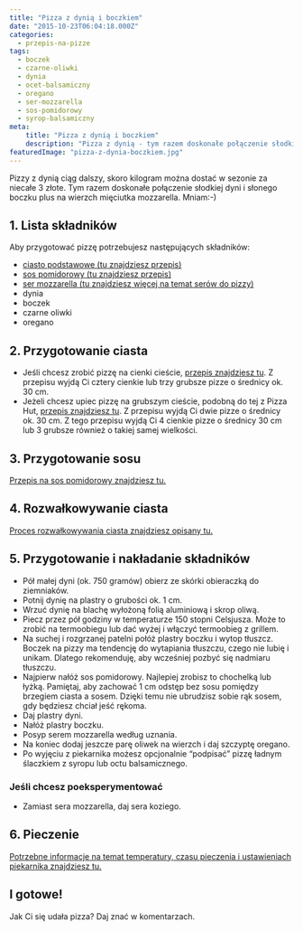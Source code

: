 ```yaml
---
title: "Pizza z dynią i boczkiem"
date: "2015-10-23T06:04:18.000Z"
categories: 
  - przepis-na-pizze
tags: 
  - boczek
  - czarne-oliwki
  - dynia
  - ocet-balsamiczny
  - oregano
  - ser-mozzarella
  - sos-pomidorowy
  - syrop-balsamiczny
meta: 
    title: "Pizza z dynią i boczkiem"
    description: "Pizza z dynią - tym razem doskonałe połączenie słodkiej dyni i słonego boczku plus na wierzch mięciutka mozzarella. Mniam:-)"
featuredImage: "pizza-z-dynia-boczkiem.jpg"
---
```


Pizzy z dynią ciąg dalszy, skoro kilogram można dostać w sezonie za niecałe 3 złote. Tym razem doskonałe połączenie słodkiej dyni i słonego boczku plus na wierzch mięciutka mozzarella. Mniam:-)

## 1\. Lista składników

Aby przygotować pizzę potrzebujesz następujących składników:

- <a title="Przepis na ciasto podstawowe" href="/przepis-na-ciasto-na-pizze/">ciasto podstawowe (tu znajdziesz przepis)</a>
- <a title="Przepis na sos pomidorowy" href="/sos-pomidorowy/">sos pomidorowy (tu znajdziesz przepis)</a>
- <a title="Ser do pizzy" href="/jaki-ser-wybrac-do-pizzy/">ser mozzarella (tu znajdziesz więcej na temat serów do pizzy)</a>
- dynia
- boczek
- czarne oliwki
- oregano

## 2\. Przygotowanie ciasta

- Jeśli chcesz zrobić pizzę na cienki cieście, <a title="Przepis na ciasto podstawowe" href="/przepis-na-ciasto-na-pizze/">przepis znajdziesz tu</a>. Z przepisu wyjdą Ci cztery cienkie lub trzy grubsze pizze o średnicy ok. 30 cm.
- Jeżeli chcesz upiec pizzę na grubszym cieście, podobną do tej z Pizza Hut, <a title="Przepis na pizzę na grubym cieście" href="/jak-zrobic-ciasto-na-pizze-jak-w-pizza-hut/">przepis znajdziesz tu</a>. Z przepisu wyjdą Ci dwie pizze o średnicy ok. 30 cm. Z tego przepisu wyjdą Ci 4 cienkie pizze o średnicy 30 cm lub 3 grubsze również o takiej samej wielkości.

## 3\. Przygotowanie sosu

<a title="Przepis na sos pomidorowy" href="/sos-pomidorowy/">Przepis na sos pomidorowy znajdziesz tu.</a>

## 4\. Rozwałkowywanie ciasta

<a title="Rozwałkowywanie ciasta" href="/jak-walkowac-ciasto-pizzy/">Proces rozwałkowywania ciasta znajdziesz opisany tu.</a>

## 5\. Przygotowanie i nakładanie składników

- Pół małej dyni (ok. 750 gramów) obierz ze skórki obieraczką do ziemniaków.
- Potnij dynię na plastry o grubości ok. 1 cm.
- Wrzuć dynię na blachę wyłożoną folią aluminiową i skrop oliwą.
- Piecz przez pół godziny w temperaturze 150 stopni Celsjusza. Może to zrobić na termoobiegu lub dać wyżej i włączyć termoobieg z grillem.
- Na suchej i rozgrzanej patelni połóż plastry boczku i wytop tłuszcz. Boczek na pizzy ma tendencję do wytapiania tłuszczu, czego nie lubię i unikam. Dlatego rekomenduję, aby wcześniej pozbyć się nadmiaru tłuszczu.
- Najpierw nałóż sos pomidorowy. Najlepiej zrobisz to chochelką lub łyżką. Pamiętaj, aby zachować 1 cm odstęp bez sosu pomiędzy brzegiem ciasta a sosem. Dzięki temu nie ubrudzisz sobie rąk sosem, gdy będziesz chciał jeść rękoma.
- Daj plastry dyni.
- Nałóż plastry boczku.
- Posyp serem mozzarella według uznania.
- Na koniec dodaj jeszcze parę oliwek na wierzch i daj szczyptę oregano.
- Po wyjęciu z piekarnika możesz opcjonalnie “podpisać” pizzę ładnym ślaczkiem z syropu lub octu balsamicznego.

### Jeśli chcesz poeksperymentować

- Zamiast sera mozzarella, daj sera koziego.

## 6\. Pieczenie

<a title="Jak ustawić piekarnik do pieczenia pizzy" href="/jak-ustawic-piekarnik-pieczenia-pizzy/">Potrzebne informacje na temat temperatury, czasu pieczenia i ustawieniach piekarnika znajdziesz tu.</a>

## I gotowe!

Jak Ci się udała pizza? Daj znać w komentarzach.

